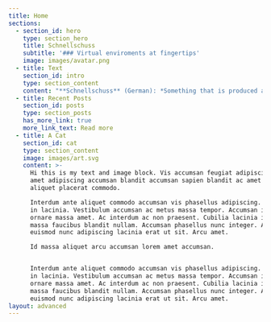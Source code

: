 ```yaml
---
title: Home
sections:
  - section_id: hero
    type: section_hero
    title: Schnellschuss
    subtitle: '### Virtual enviroments at fingertips'
    image: images/avatar.png
  - title: Text
    section_id: intro
    type: section_content
    content: "**Schnellschuss** (German): *Something that is produced at short notice, without long planning, without thorough preparation (e.g. in response to an unforeseen event)*\n\t\nWith Schnellschuss you can create powerful private enviroments for short term or project dedicated use with just one command.\n\n```bash\n[fafre@fafre-20hn002vge ~]$ wget https://storage.googleapis.com/bert_models/bert.zip\nHTTP request sent, awaiting response... 200 OK\nLength: 408102251 (389M) [application/zip]\nSaving to: ‘bert.zip.1’\n\nbert.zip.1                    1%[>                                                                                                   ]   4,35M  1,42MB/s    eta 4m 30s \n^C\nroot@schnellschuss-hd6sj:~# wget https://storage.googleapis.com/bert_models/bert.zip\nHTTP request sent, awaiting response... 200 OK\nLength: 408102251 (389M) [application/zip]\nSaving to: ‘bert.zip’\n\nuncased_L-12_H-768_A-12.zip                    100%[===================================================================================================>] 389.20M  75.2MB/s    in 6.0s    \n\n2020-12-05 22:47:21 (64.5 MB/s) - bert.zip’ saved [408102251/408102251]\n\nroot@schnellschuss-hd6sj:~# exit\nSchnellschuss enviroment has been disposed\n[fafre@fafre-20hn002vge ~]$\n```"
  - title: Recent Posts
    section_id: posts
    type: section_posts
    has_more_link: true
    more_link_text: Read more
  - title: A Cat
    section_id: cat
    type: section_content
    image: images/art.svg
    content: >-
      Hi this is my text and image block. Vis accumsan feugiat adipiscing nisl
      amet adipiscing accumsan blandit accumsan sapien blandit ac amet faucibus
      aliquet placerat commodo. 

      Interdum ante aliquet commodo accumsan vis phasellus adipiscing. Ornare a
      in lacinia. Vestibulum accumsan ac metus massa tempor. Accumsan in lacinia
      ornare massa amet. Ac interdum ac non praesent. Cubilia lacinia interdum
      massa faucibus blandit nullam. Accumsan phasellus nunc integer. Accumsan
      euismod nunc adipiscing lacinia erat ut sit. Arcu amet. 

      Id massa aliquet arcu accumsan lorem amet accumsan.


      Interdum ante aliquet commodo accumsan vis phasellus adipiscing. Ornare a
      in lacinia. Vestibulum accumsan ac metus massa tempor. Accumsan in lacinia
      ornare massa amet. Ac interdum ac non praesent. Cubilia lacinia interdum
      massa faucibus blandit nullam. Accumsan phasellus nunc integer. Accumsan
      euismod nunc adipiscing lacinia erat ut sit. Arcu amet.
layout: advanced
---
```


